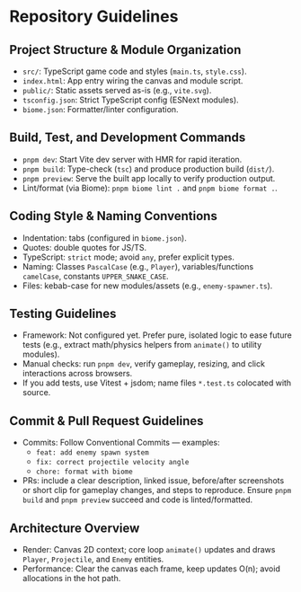 # Repository Guidelines

## Project Structure & Module Organization
- `src/`: TypeScript game code and styles (`main.ts`, `style.css`).
- `index.html`: App entry wiring the canvas and module script.
- `public/`: Static assets served as-is (e.g., `vite.svg`).
- `tsconfig.json`: Strict TypeScript config (ESNext modules).
- `biome.json`: Formatter/linter configuration.

## Build, Test, and Development Commands
- `pnpm dev`: Start Vite dev server with HMR for rapid iteration.
- `pnpm build`: Type-check (`tsc`) and produce production build (`dist/`).
- `pnpm preview`: Serve the built app locally to verify production output.
- Lint/format (via Biome): `pnpm biome lint .` and `pnpm biome format .`.

## Coding Style & Naming Conventions
- Indentation: tabs (configured in `biome.json`).
- Quotes: double quotes for JS/TS.
- TypeScript: `strict` mode; avoid `any`, prefer explicit types.
- Naming: Classes `PascalCase` (e.g., `Player`), variables/functions `camelCase`, constants `UPPER_SNAKE_CASE`.
- Files: kebab-case for new modules/assets (e.g., `enemy-spawner.ts`).

## Testing Guidelines
- Framework: Not configured yet. Prefer pure, isolated logic to ease future tests (e.g., extract math/physics helpers from `animate()` to utility modules).
- Manual checks: run `pnpm dev`, verify gameplay, resizing, and click interactions across browsers.
- If you add tests, use Vitest + jsdom; name files `*.test.ts` colocated with source.

## Commit & Pull Request Guidelines
- Commits: Follow Conventional Commits — examples:
  - `feat: add enemy spawn system`
  - `fix: correct projectile velocity angle`
  - `chore: format with biome`
- PRs: include a clear description, linked issue, before/after screenshots or short clip for gameplay changes, and steps to reproduce. Ensure `pnpm build` and `pnpm preview` succeed and code is linted/formatted.

## Architecture Overview
- Render: Canvas 2D context; core loop `animate()` updates and draws `Player`, `Projectile`, and `Enemy` entities.
- Performance: Clear the canvas each frame, keep updates O(n); avoid allocations in the hot path.
